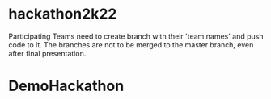 # hackathon2k22
Participating Teams need to create branch with their 'team names' and push code to it. The branches are not to be merged to the master branch, even after final presentation.

# DemoHackathon

